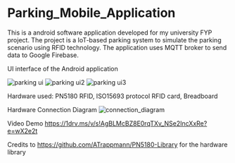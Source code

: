 # Parking_Mobile_Application

This is a android software application developed for my university FYP project. The project is a IoT-based parking system to simulate the parking scenario using RFID technology. The application uses MQTT broker to send data to Google Firebase.

UI interface of the Android application

![parking ui](https://user-images.githubusercontent.com/39916216/187903905-8bddc175-fddb-4bfe-a229-4e71d610151f.jpg)
![parking ui2](https://user-images.githubusercontent.com/39916216/187903911-86e851e6-cf6c-4e50-ac74-770bcec208e3.jpg)
![parking ui3](https://user-images.githubusercontent.com/39916216/187903913-b3aae386-f216-4651-b499-f1285a655256.jpg)


Hardware used:
PN5180 RFID, ISO15693 protocol RFID card, Breadboard

Hardware Connection Diagram
![connection_diagram](https://user-images.githubusercontent.com/39916216/187906982-55a989c2-b5a7-427a-8587-4085c94169bf.jpg)

Video Demo
https://1drv.ms/v/s!AgBLMcBZ8E0rqTXv_NSe2IncXxRe?e=wX2e2t

Credits to https://github.com/ATrappmann/PN5180-Library for the hardware library


